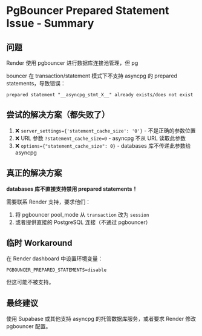 # PgBouncer Prepared Statement Issue - Summary

## 问题

Render 使用 pgbouncer 进行数据库连接池管理，但 pg

bouncer 在 transaction/statement 模式下不支持 asyncpg 的 prepared statements，导致错误：

```
prepared statement "__asyncpg_stmt_X__" already exists/does not exist
```

## 尝试的解决方案（都失败了）

1. ❌ `server_settings={'statement_cache_size': '0'}` - 不是正确的参数位置
2. ❌ URL 参数 `?statement_cache_size=0` - asyncpg 不从 URL 读取此参数
3. ❌ `options={"statement_cache_size": 0}` - databases 库不传递此参数给 asyncpg

## 真正的解决方案

**databases 库不直接支持禁用 prepared statements！**

需要联系 Render 支持，要求他们：
1. 将 pgbouncer pool_mode 从 `transaction` 改为 `session`
2. 或者提供直接的 PostgreSQL 连接（不通过 pgbouncer）

## 临时 Workaround

在 Render dashboard 中设置环境变量：
```
PGBOUNCER_PREPARED_STATEMENTS=disable
```

但这可能不被支持。

## 最终建议

使用 Supabase 或其他支持 asyncpg 的托管数据库服务，或者要求 Render 修改 pgbouncer 配置。
